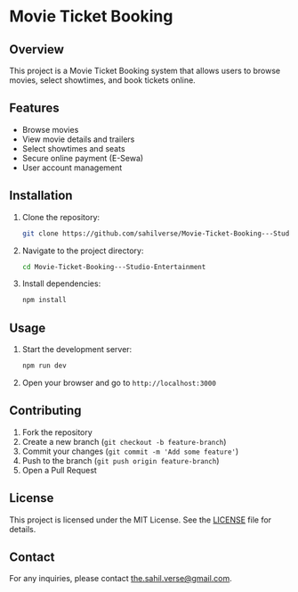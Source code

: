 # Movie Ticket Booking

## Overview
This project is a Movie Ticket Booking system that allows users to browse movies, select showtimes, and book tickets online.

## Features
- Browse movies
- View movie details and trailers
- Select showtimes and seats
- Secure online payment (E-Sewa)
- User account management

## Installation
1. Clone the repository:
    ```bash
    git clone https://github.com/sahilverse/Movie-Ticket-Booking---Studio-Entertainment
    ```
2. Navigate to the project directory:
    ```bash
    cd Movie-Ticket-Booking---Studio-Entertainment
    ```
3. Install dependencies:
    ```bash
    npm install
    ```

## Usage
1. Start the development server:
    ```bash
    npm run dev
    ```
2. Open your browser and go to `http://localhost:3000`

## Contributing
1. Fork the repository
2. Create a new branch (`git checkout -b feature-branch`)
3. Commit your changes (`git commit -m 'Add some feature'`)
4. Push to the branch (`git push origin feature-branch`)
5. Open a Pull Request

## License
This project is licensed under the MIT License. See the [LICENSE](LICENSE) file for details.

## Contact
For any inquiries, please contact [the.sahil.verse@gmail.com](mailto:the.sahil.verse@gmaail.com).
